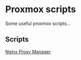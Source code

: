 # Proxmox scripts

Some useful proxmox scripts...

## Scripts

[Nginx Proxy Manager](https://github.co/twixi/nginx-proxy-proxmox/tree/main/lxc/nginx-proxy-manager)
